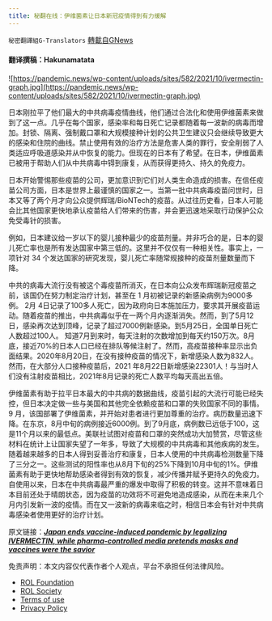 ```yaml
---
title: 秘翻在线：伊维菌素让日本新冠疫情得到有力缓解
---
```

`秘密翻譯組G-Translators` [轉載自GNews](https://gnews.org/zh-hans/1634337/)

#### 翻译撰稿：Hakunamatata

![https://pandemic.news/wp-content/uploads/sites/582/2021/10/ivermectin-graph.jpg](https://pandemic.news/wp-content/uploads/sites/582/2021/10/ivermectin-graph.jpg)

日本刚拉平了他们最大的中共病毒疫情曲线，他们通过合法化和使用伊维菌素来做到了这一点。几乎在每个国家，感染率和每日死亡记录都随着每一波新的病毒而增加。封锁、隔离、强制戴口罩和大规模接种计划的公共卫生建议只会继续导致更大的感染和住院的曲线。禁止使用有效的治疗方法是危害人类的罪行，安全削弱了人类适应呼吸道感染并从中恢复的能力。但现在的日本有了希望。在日本，伊维菌素已被用于帮助人们从中共病毒中锝到康复，从而获得更持久、持久的免疫力。

日本开始警惕那些疫苗的公司，更加意识到它们对人类生命造成的损害。在信任疫苗公司方面，日本是世界上最谨慎的国家之一。当第一批中共病毒疫苗问世时，日本又等了两个月才向公众提供辉瑞/BioNTech的疫苗。从过往历史看，日本人可能会比其他国家更快地承认疫苗给人们带来的伤害，并会更迅速地采取行动保护公众免受毒针的损害。

例如，日本建议给一岁以下的婴儿接种最少的疫苗剂量。并非巧合的是，日本的婴儿死亡率也是所有发达国家中第三低的。这里并不仅仅有一种相关性。事实上，一项针对 34 个发达国家的研究发现，婴儿死亡率随常规接种的疫苗剂量数量而下降。

中共的病毒大流行没有被这个毒疫苗所消灭，在日本向公众发布辉瑞新冠疫苗之前，该国仍在努力制定治疗计划，甚至在 1 月初被记录的新感染病例为9000多例。 2月 4日记录了100多人死亡，因为政府向日本施加压力，要求其开展疫苗运动。随着疫苗的推出，中共病毒似乎在一两个月内逐渐消失。然而，到了5月12日，感染再次达到顶峰，记录了超过7000例新感染。到5月25日，全国单日死亡人数超过100人。 知道7月到来时，每天注射的次数增加到每天约150万次。8月底，接近70%的日本人口已经在排队等候注射了。然而，高疫苗接种率显示出负面结果。2020年8月20日，在没有接种疫苗的情况下，新增感染人数为832人。然而，在大部分人口接种疫苗后，2021 年8月22日新增感染22301人！与当时人们没有注射疫苗相比，2021年8月记录的死亡人数平均每天高出五倍。

伊维菌素有助于拉平日本最大的中共病的数据曲线，疫苗引起的大流行可能已经失控，但日本决定做一些与美国和其他完全依赖疫苗和口罩的失败国家不同的事情。9 月，该国部署了伊维菌素，并开始对患者进行更加尊重的治疗。病历数量迅速下降。在东京，8月中旬的病例接近6000例。到了9月底，病例数已远低于100，这是11个月以来的最低点。美联社试图对疫苗和口罩的突然成功大加赞赏，尽管这些材料在统计上让国家失望了一年多，导致了大规模的中共病毒和其他疾病的发生。随着越来越多的日本人得到妥善治疗和康复，日本人使用的中共病毒检测数量下降了三分之一。这些测试的阳性率也从8月下旬的25%下降到10月中旬的1%。伊维菌素有助于更快地帮助感染者得到有效的恢复，减少传播并赋予更持久的免疫力。自使用以来，日本在中共病毒最严重的爆发中取得了积极的转变。这并不意味着日本目前还处于晴朗状态，因为疫苗的功效将不可避免地造成感染，从而在未来几个月内引发新一波的疫情。而在又一波新的病毒来临之时，相信日本会有针对中共病毒感染者使用更好的治疗计划。

原文链接：[***Japan ends vaccine-induced pandemic by legalizing IVERMECTIN, while pharma-controlled media pretends masks and vaccines were the savior***](https://pandemic.news/2021-10-29-japan-ends-vaccine-induced-pandemic-legalizing-ivermectin.html#)

 

免责声明：本文内容仅代表作者个人观点，平台不承担任何法律风险。

- [ROL Foundation](https://rolfoundation.org/)
- [ROL Society](https://rolsociety.org/)
- [Terms of use](https://gnews.org/terms-of-use-3/)
- [Privacy Policy](https://gnews.org/privacy-policy/)
